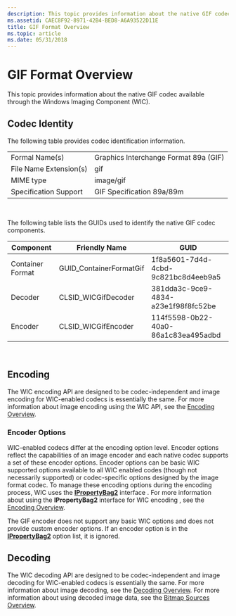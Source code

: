 ```yaml
---
description: This topic provides information about the native GIF codec available through the Windows Imaging Component (WIC).
ms.assetid: CAEC8F92-8971-42B4-BED8-A6A93522D11E
title: GIF Format Overview
ms.topic: article
ms.date: 05/31/2018
---
```


# GIF Format Overview

This topic provides information about the native GIF codec available through the Windows Imaging Component (WIC).

## Codec Identity

The following table provides codec identification information.



|                        |                                       |
|------------------------|---------------------------------------|
| Formal Name(s)         | Graphics Interchange Format 89a (GIF) |
| File Name Extension(s) | gif                                   |
| MIME type              | image/gif                             |
| Specification Support  | GIF Specification 89a/89m             |



 

The following table lists the GUIDs used to identify the native GIF codec components.



| Component        | Friendly Name            | GUID                                |
|------------------|--------------------------|-------------------------------------|
| Container Format | GUID\_ContainerFormatGif | 1f8a5601-7d4d-4cbd-9c821bc8d4eeb9a5 |
| Decoder          | CLSID\_WICGifDecoder     | 381dda3c-9ce9-4834-a23e1f98f8fc52be |
| Encoder          | CLSID\_WICGifEncoder     | 114f5598-0b22-40a0-86a1c83ea495adbd |



 

## Encoding

The WIC encoding API are designed to be codec-independent and image encoding for WIC-enabled codecs is essentially the same. For more information about image encoding using the WIC API, see the [Encoding Overview](-wic-creating-encoder.md).

### Encoder Options

WIC-enabled codecs differ at the encoding option level. Encoder options reflect the capabilities of an image encoder and each native codec supports a set of these encoder options. Encoder options can be basic WIC supported options available to all WIC enabled codes (though not necessarily supported) or codec-specific options designed by the image format codec. To manage these encoding options during the encoding process, WIC uses the [**IPropertyBag2**](/previous-versions/windows/internet-explorer/ie-developer/platform-apis/aa768192(v=vs.85)) interface . For more information about using the **IPropertyBag2** interface for WIC encoding , see the [Encoding Overview](-wic-creating-encoder.md).

The GIF encoder does not support any basic WIC options and does not provide custom encoder options. If an encoder option is in the [**IPropertyBag2**](/previous-versions/windows/internet-explorer/ie-developer/platform-apis/aa768192(v=vs.85)) option list, it is ignored.

## Decoding

The WIC decoding API are designed to be codec-independent and image decoding for WIC-enabled codecs is essentially the same. For more information about image decoding, see the [Decoding Overview](-wic-creating-decoder.md). For more information about using decoded image data, see the [Bitmap Sources Overview](-wic-bitmapsources.md).

 

 
